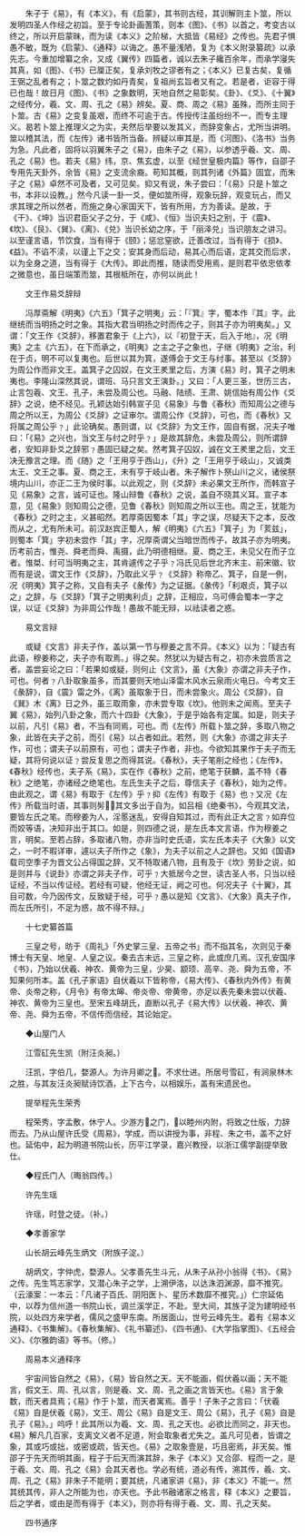 <!-- { "loadSidebar": true } -->
　　朱子于《易》，有《本义》，有《启蒙》，其书则古经，其训解则主卜筮，所以发明四圣人作经之初旨。至于专论卦画蓍策，则本《图》、《书》以首之，考变古以终之，所以开启蒙昧，而为读《本义》之阶梯，大抵皆《易经》之传也。先君子惧愚不敏，既为《启蒙》、《通释》以诲之。愚不量浅陋，复为《本义附录纂疏》以承先志。今重加增纂之余，又成《翼传》四篇者，诚以去朱子纔百余年，而承学寖失其真，如《图》、《书》已厘正矣，复承刘牧之谬者有之；《本义》已复古矣，复循王弼之乱者有之；卜筮之数灼如丹青矣，复祖尚玄旨者又有之。若是者，讵容于得已也哉！故日月《图》、《书》之象数明，天地自然之易彰矣。《卦》、《爻》、《十翼》之经传分，羲、文、周、孔之《易》辨矣。夏、商、周之《易》虽殊，而所主同于卜筮。古《易》之变复虽艰，而终不可逾于古。传授传注虽纷纷不一，而专主理义。曷若卜筮上推理义之为实，夫然后举要以发其义，而辞变象占，尤所当讲明。筮以稽其法，而《左传》诸书皆所当备。辨疑以审其是，而《河图》、《洛书》当务为急。凡此者，固将以羽翼朱子之《易》，由朱子之《易》，以参透乎羲、文、周、孔之《易》也。若夫《易》纬，京、焦玄虚，以至《经世皇极内篇》等作，自邵子专用先天卦外，余皆《易》之支流余裔。苟知其概，则其列诸《外篇》固宜，而朱子之《易》卓然不可及者，又可见矣。抑又有说，朱子尝曰：「《易》只是卜筮之书，本非以设教。」然今凡读一卦一爻，便如筮所得，观象玩辞，观变玩占，而又求其理之所以然者，而施之身心家国天下，皆有所用，方为善读。是故，于《干》、《坤》当识君臣父子之分，于《咸》、《恒》当识夫妇之别，于《震》、《坎》、《艮》、《巽》、《离》、《兑》当识长幼之序，于「丽泽兑」当识朋友之讲习。以至谨言语，节饮食，当有得于《颐》；惩忿窒欲，迁善改过，当有得于《损》、《益》。不谄不渎，以谨上下之交；安其身而后动，易其心而后语，定其交而后求，以为全身之道，当有得于《大传》。即此而推，随读而受用焉，是则君平依忠依孝之微意也，虽日端策而筮，其根柢所在，亦何以尚此！

　　文王作易爻辞辩

　　冯厚斋解《明夷》《六五》「箕子之明夷」云：「『箕』字，蜀本作『其』字。此继统而当明扬之时之象。其指大君当明扬之时而传之子，则其子亦为明夷矣。」又谓：「文王作《爻辞》，移置君象于《上六》，以『初登于天，后入于地』，况《明夷》之主《六五》，在下而承之，《明夷》之主之子之象也，子继《明夷》之治，利在于贞，明不可以复夷也。后世以其为箕，遂傅会于文王与纣事。甚至以《爻辞》为周公作而非文王。盖箕子之囚奴，在文王羑里之后，方演《易》时，箕子之明未夷也。李隆山深然其说，谓班、马只言文王演卦。」又曰：「人更三圣，世历三古，止言包羲、文王、孔子，未尝及周公也。马融、陆绩、王肃、姚信始有周公作《爻辞》之说，绝不经见。孔颖达始引韩宣子见《易象》与鲁《春秋》而知周公之德与周之所以王，为周公《爻辞》之证审尔。谓周公作《爻辞》，可也，而《春秋》又将属之周公乎﹖」此论确矣。愚则谓，以《爻辞》为文王作，固自有据，况夫子唯曰：「《易》之兴也，当文王与纣之时乎﹖」是故其辞危，未尝及周公，则所谓辞者，安知非卦爻之辞邪﹖愚固已疑之矣。然考箕子囚奴，诚在文王羑里之后，文王决无豫言之理。而《随》之「王用亨于西山」，《升》之「王用亨于岐山」，又诚类太王、文王之事。夏、商之王，未有亨于岐山者。朱子解作卜祭山川之义，诸侯祭境内山川，亦正二王为侯时事。以此观之，则《爻辞》未必果文王所作，而韩宣子见《易象》之言，诚可证也。隆山辩鲁《春秋》之说，盖自不晓其义耳。宣子本意，见《易象》则知周公之德，见鲁《春秋》则知周之所以王也。周之王，犹能为《春秋》之时之主，义甚昭然。若厚斋因蜀本「其」字之误，尽疑天下之本，反改而从之，尤有所未可。前汉赵宾正蜀人，解《明夷》《六五》「箕子」为「荄兹」，则蜀本「箕」字初未尝作「其」字，况厚斋谓父当暗世而传子，故其子亦为明夷。历考前古，惟尧、舜老而舜、禹摄，此乃明德相继。夏、商之王，未见父在而子立者。惟桀、纣可当明夷之主，其肯遽传之子乎﹖冯氏见后世北齐末主、前宋徽、钦而有是说，谓文王作《爻辞》，乃取此义乎﹖《爻辞》称帝乙、箕子，自是一例，况《明夷》箕子之称，又自有夫子《彖传》为之证据。《彖传》「利艰贞，箕子以之」之辞，与《爻辞》「箕子之明夷利贞」之辞，正相应，乌可傅会蜀本一字之误，以证《爻辞》为非周公作哉！愚故不能无辩，以祛读者之惑。

　　易文言辩

　　或疑《文言》非夫子作，盖以第一节与穆姜之言不异。《本义》以为：「疑古有此语，穆姜称之，夫子亦有取焉。」得之矣。然犹以为疑古有之，初亦未尝质言之者。盖尝妄论之曰：「若果如或疑，则何止《文言》，虽《大象》亦谓之非夫子作，可也。何者﹖八卦取象虽多，而其要则天地山泽雷木风水云泉雨火电日。今考文王《彖辞》，自《震》雷之外，《离》虽取象于日，而未尝象火。周公《爻辞》，自《巽》木《离》日之外，虽三取雨象，亦未尝专取《坎》。他则未之闻焉。至夫子翼《易》，始列八卦之象，而六十四卦《大象》，于是乎始各有定属。如是，则夫子以前，凡引《易》者，不当有同焉，可也。而《左传》所载卜筮之辞，多取八物之象，此皆在夫子之前，而引《易》以占者如此。若然，则《大象》亦谓之非夫子作，可也；谓夫子以前原有，可也；谓夫子作者，非也。今欲知其果作于夫子而无疑，其将何说以证﹖尝反复思之而得其说。《春秋》，夫子笔削之经也；《左传》，《春秋》经传也，夫子系《易》，实在作《春秋》之前，绝笔于获麟，盖不特《春秋》之绝笔，亦诸经之绝笔也。左氏生夫子之后，尊信夫子《春秋》，始为之传。由此观之，谓《易》有取于《左传》乎﹖抑《左传》有取于《易》也﹖又况《左传》所载当时语，其事则髣，其文多出于自为。如吕相《绝秦书》，今观其文法，要皆左氏之笔。而穆姜为人，淫慝迷乱，安得自知其过，而有此正大之言﹖如弃位而姣等语，决知非出于其口。如是，则四德之说，是左氏本文言语，作为穆姜之言，明矣。至若占辞，多取诸八物，亦非当时史氏语，实左氏本夫子《大象》以文之，一时不暇详审，遽以夫子所作之《象》，为夫子以前之人之辞也。又如《国语》载司空季子为晋文公占得国之辞，又不特取诸八物，且有及于《坎》劳卦之说，如是则并与《说卦》亦谓之非夫子作，可乎﹖大抵居今之世，读古圣人书，只当以经证经，不当以传证经。若经有可疑，他经无证，阙之可也。何况夫子《十翼》，其目可数，今乃因传文，反致疑于经，可乎﹖愚以是知《文言》、《大象》真夫子作，而左氏所引，不足为惑，故不得不辩。」

　　十七史纂首篇

　　三皇之号，昉于《周礼》「外史掌三皇、五帝之书」而不指其名，次则见于秦博士有天皇、地皇、人皇之议。秦去古未远，三皇之称，此或庶几焉。汉孔安国序《书》，乃始以伏羲、神农、黄帝为三皇，少昊、颛顼、高辛、尧、舜为五帝，不知果何所本。盖《孔子家语》自伏羲以下皆称帝，《易大传》、《春秋内外传》有黄帝、炎帝之称，《月令》有帝太皞、帝炎帝、帝黄帝，亦足以表先秦未尝以伏羲、神农、黄帝为三皇也。至宋五峰胡氏，直断以孔子《易大传》以伏羲、神农、黄帝、尧、舜为五帝，不信传而信经，其论始定。

　　◆山屋门人

　　江雪矼先生凯（附汪炎昶。）

　　汪凯，字伯几，婺源人。为许月卿之。不求仕进。所居号雪矼，有涧泉林木之胜，与其友汪炎昶赋诗饮酒，上下古今，以相娱乐，盖有宋遗民也。

　　提举程先生荣秀

　　程荣秀，字孟敷，休宁人。少游方之门，以睦州内附，将致之仕版，力辞而去。乃从山屋许氏受《周易》，学成，而以讲授为事，非程、朱之书，盖不之好也。延佑中，起为明道书院山长，历平江学录，嘉兴教授，以浙江儒学副提举致仕。

　　◆程氏门人（晦翁四传。）

　　许先生瑶

　　许瑶，时登之徒。（补。）

　　◆孝善家学

　　山长胡云峰先生炳文（附族子淀。）

　　胡炳文，字仲虎，婺源人。父孝善先生斗元，从朱子从孙小翁得《书》、《易》之传。先生笃志家学，又潜心朱子之学，上溯伊洛，以达洙泗渊源，靡不推究。（云濠案：一本云：「凡诸子百氏、阴阳医卜、星历术数靡不推究。」）仁宗延佑中，以荐为信州道一书院山长，调兰溪学正，不赴。至大间，其族子淀为建明经书院，以处四方来学者，儒风之盛甲东南。所居面山，世号云峰先生。着有《易本义通释》、《书集解》。《春秋集解》、《礼书纂述》、《四书通》、《大学指掌图》、《五经会义》、《尔雅韵语》等书。（修。）

　　周易本义通释序

　　宇宙间皆自然之《易》，《易》皆自然之天。天不能画，假伏羲以画；天不能言，假文王、周、孔以言，则是羲、文、周、孔之画之言皆天也。《易》言于象数，而天者具焉；《易》作于卜筮，而天者寓焉。善乎！子朱子之言曰：「伏羲《易》自是伏羲《易》，文王、周公《易》自是文王、周公《易》，孔子《易》自是孔子《易》。」呜呼！此其所以为羲、文、周、孔之天也。必欲比而同之，非天也。《易》解凡几百家，支离文义者不足道，附会取象者尤失之。盖凡可见者，皆谓之象，其或巧或拙，或密或疏，皆天也。《易》之取象壹是，巧且密焉，非天矣。惟邵子于先天而明其画，程子于后天而演其辞，朱子《本义》又合邵、程而一之，是于羲、文、周、孔之《易》会其天者也。学必有统，道必有传，溯其传，羲、文、周、孔之《易》非朱子不能明；要其统，凡诸家讲《易》，非《本义》不能一。然其统其传，非人之所能为也，亦天也。予此书融诸家之格言，释《本义》之要旨，后之学者，或由是而有得于《本义》，则亦将有得于羲、文、周、孔之天矣。

　　四书通序

